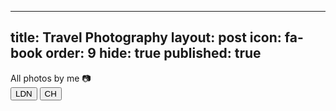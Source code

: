 ---
title: Travel Photography
layout: post
icon: fa-book
order: 9
hide: true
published: true
--
All photos by me 📷<br>
<button class="btn btn-success" onclick=" window.open('https://ami-az.github.io/ldn.html','_blank')">LDN</button>
<button class="btn btn-success" onclick=" window.open('https://ami-az.github.io/ch.html','_blank')">CH</button>

